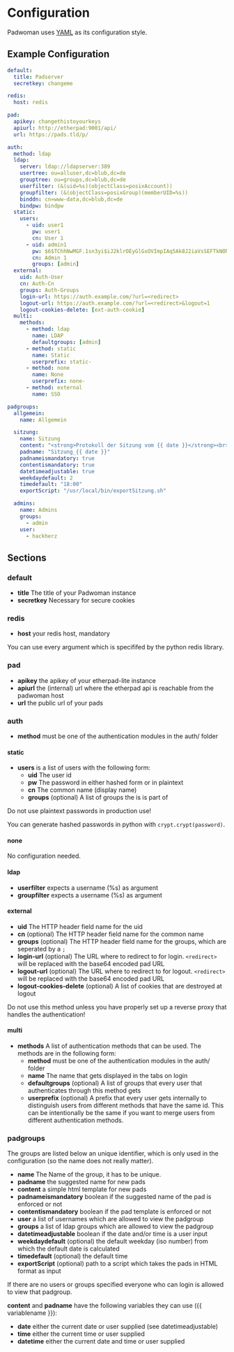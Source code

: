 # Configuration

Padwoman uses [YAML](https://yaml.org/) as its configuration style.


## Example Configuration

```yaml
default:
  title: Padserver
  secretkey: changeme

redis:
  host: redis

pad:
  apikey: changethistoyourkeys
  apiurl: http://etherpad:9001/api/
  url: https://pads.tld/p/

auth:
  method: ldap
  ldap:
    server: ldap://ldapserver:389
    usertree: ou=alluser,dc=blub,dc=de
    grouptree: ou=groups,dc=blub,dc=de
    userfilter: (&(uid=%s)(objectClass=posixAccount))
    groupfilter: (&(objectClass=posixGroup)(memberUID=%s))
    binddn: cn=www-data,dc=blub,dc=de
    bindpw: bindpw
  static:
    users:
      - uid: user1
        pw: user1
        cn: User 1
      - uid: admin1
        pw: $6$TChhNwMGF.1sn3yi$iJ2klrOEyGlGxOVImpIAq5Ak8J2iaVsSEFTkNONPv6F78FRD7X8UZP5Y/0BoQkf9v.Z99bjUn3qsi21M4LWZn/ #password
        cn: Admin 1
        groups: [admin]
  external:
    uid: Auth-User
    cn: Auth-Cn
    groups: Auth-Groups
    login-url: https://auth.example.com/?url=<redirect>
    logout-url: https://auth.example.com/?url=<redirect>&logout=1
    logout-cookies-delete: [ext-auth-cookie]
  multi:
    methods:
      - method: ldap
        name: LDAP
        defaultgroups: [admin]
      - method: static
        name: Static
        userprefix: static-
      - method: none
        name: None
        userprefix: none-
      - method: external
        name: SSO

padgroups:
  allgemein:
    name: Allgemein

  sitzung:
    name: Sitzung
    content: "<strong>Protokoll der Sitzung vom {{ date }}</strong><br>Beginn: 18 Uhr<br>Ende:&nbsp;<br>Anwesende:<br>Moderation:<br>Protokoll:<br><br><strong>Berichte</strong><br><br><strong>TOP 1</strong><br><br><strong>TOP 2</strong><br><br>"
    padname: "Sitzung_{{ date }}"
    padnameismandatory: true
    contentismandatory: true
    datetimeadjustable: true
    weekdaydefault: 2
    timedefault: "18:00"
    exportScript: "/usr/local/bin/exportSitzung.sh"

  admins:
    name: Admins
	groups:
	  - admin
	user:
	  - hackherz
```

## Sections

### default

- **title** The title of your Padwoman instance
- **secretkey** Necessary for secure cookies

### redis

- **host** your redis host, mandatory

You can use every argument which is specififed by the python redis library.


### pad

- **apikey** the apikey of your etherpad-lite instance
- **apiurl** the (internal) url where the etherpad api is reachable from the padwoman host
- **url** the public url of your pads


### auth

- **method** must be one of the authentication modules in the auth/ folder

#### static

- **users** is a list of users with the following form:
  - **uid** The user id
  - **pw** The password in either hashed form or in plaintext
  - **cn** The common name (display name)
  - **groups** (optional) A list of groups the is is part of

Do not use plaintext passwords in production use!

You can generate hashed passwords in python with `crypt.crypt(password)`.

#### none

No configuration needed.

#### ldap
- **userfilter** expects a username (%s) as argument
- **groupfilter** expects a username (%s) as argument

#### external

- **uid** The HTTP header field name for the uid
- **cn** (optional) The HTTP header field name for the common name
- **groups** (optional) The HTTP header field name for the groups, which are seperated by a `;`
- **login-url** (optional) The URL where to redirect to for login. `<redirect>` will be replaced with the base64 encoded pad URL
- **logout-url** (optional) The URL where to redirect to for logout. `<redirect>` will be replaced with the base64 encoded pad URL
- **logout-cookies-delete** (optional) A list of cookies that are destroyed at logout

Do not use this method unless you have properly set up a reverse proxy that handles the authentication!

#### multi

- **methods** A list of authentication methods that can be used. The methods are in the following form:
  - **method** must be one of the authentication modules in the auth/ folder
  - **name** The name that gets displayed in the tabs on login
  - **defaultgroups** (optional) A list of groups that every user that authenticates through this method gets
  - **userprefix** (optional) A prefix that every user gets internally to distinguish users from different methods that have the same id. This can be intentionally be the same if you want to merge users from different authentication methods.


### padgroups

The groups are listed below an unique identifier, which is only used in the configuration (so the name does not really matter).

- **name** The Name of the group, it has to be unique.
- **padname** the suggested name for new pads
- **content** a simple html template for new pads
- **padnameismandatory** boolean if the suggested name of the pad is enforced or not
- **contentismandatory** boolean if the pad template is enforced or not
- **user** a list of usernames which are allowed to view the padgroup
- **groups** a list of ldap groups which are allowed to view the padgroup
- **datetimeadjustable** boolean if the date and/or time is a user input
- **weekdaydefault** (optional) the default weekday (iso number) from which the default date is calculated
- **timedefault** (optional) the default time
- **exportScript** (optional) path to a script which takes the pads in HTML format as input


If there are no users or groups specified everyone who can login is allowed to view that padgroup.

**content** and **padname** have the following variables they can use ({{ variablename }}):

- **date** either the current date or user supplied (see datetimeadjustable)
- **time** either the current time or user supplied
- **datetime** either the current date and time or user supplied
